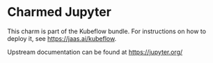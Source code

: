 Charmed Jupyter
===============

This charm is part of the Kubeflow bundle. For instructions on how to deploy it,
see https://jaas.ai/kubeflow.

Upstream documentation can be found at https://jupyter.org/
